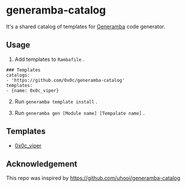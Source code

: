 # generamba-catalog

It's a shared catalog of templates for [Generamba](https://github.com/strongself/Generamba) code generator.

## Usage

1. Add templates to `Rambafile` .

```yaml:Rambafile
### Templates
catalogs:
- 'https://github.com/0x0c/generamba-catalog'
templates:
- {name: 0x0c_viper}
```

2. Run `generamba template install` .

3. Run `generamba gen [Module name] [Tempalate name]` .

## Templates

- [0x0c_viper](https://github.com/0x0c/generamba-catalog/blob/main/0x0c_viper/0x0c_viper.rambaspec)

## Acknowledgement

This repo was inspired by https://github.com/uhooi/generamba-catalog
